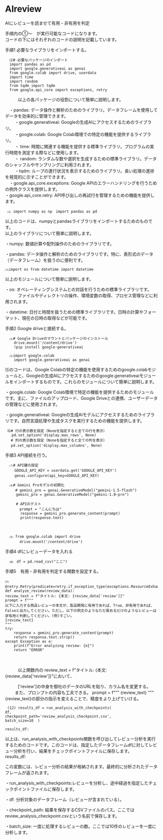 # AIreview
AIにレビューを読ませて有用・非有用を判定  


手順内の①～　が実行可能なコードになります。  
コードの下にはそれぞれのコードの説明を記載しています。  


手順1 必要なライブラリをインポートする。  

      ⑴# 必要なパッケージのインポート
      import pandas as pd
      import google.generativeai as genai
      from google.colab import drive, userdata
      import time
      import random
      from tqdm import tqdm
      from google.api_core import exceptions, retry   

  
  　　　以上の各パッケージの役割について簡単に説明します。  
    
   　・pandas: データ操作と解析のためのライブラリ。データフレームを使用してデータを効率的に管理できます。  
　　 ・google.generativeai: Googleの生成AIにアクセスするためのライブラリ。  
　　 ・google.colab: Google Colab環境での特定の機能を提供するライブラリ。  
　　 ・ time: 時間に関連する機能を提供する標準ライブラリ。プログラムの実行時間を測定する際などに使用します。  
　　 ・ random: ランダムな数や選択を生成するための標準ライブラリ。データのシャッフルやサンプリングに利用されます。  
　　 ・tqdm: ループの進行状況を表示するためのライブラリ。長い処理の進捗を視覚的に示すことができます。  
   　・google.api_core.exceptions: Google APIのエラーハンドリングを行うための例外クラスを提供します。  
     ・google.api_core.retry: API呼び出しの再試行を管理するための機能を提供します。  

     ⑵ import numpy as np　import pandas as pd 
     
以上のコードは、numpyとpandasライブラリをインポートするためのものです。  
以上のライブラリについて簡単に説明します。  

・numpy: 数値計算や配列操作のためのライブラリです。

・pandas: データ操作と解析のためのライブラリです。特に、表形式のデータ（データフレーム）を扱うのに便利です。  

    ⑶import os from datetime import datetime  

    
以上のモジュールについて簡単に説明します。  

・os: オペレーティングシステムとの対話を行うための標準ライブラリです。  
　　　ファイルやディレクトリの操作、環境変数の取得、プロセス管理などに利用されます。

・datetime: 日付と時間を扱うための標準ライブラリです。日時の計算やフォーマット、現在の日時の取得などが可能です。



     
    

      

手順2 Google driveと接続する。  

      ⑷# Google Driveのマウントとパッケージのインストール
        drive.mount('/content/drive')
        !pip install google-generativeai  

      ⑸import google.colab
        import google.generativeai as genai  
        

⑸のコードは、Google Colabの特定の機能を使用するためのgoogle.colabモジュールと、Googleの生成AIにアクセスするためのgoogle.generativeaiモジュールをインポートするものです。これらのモジュールについて簡単に説明します。

・google.colab: Google Colab環境で特定の機能を提供するためのモジュールです。主に、ファイルのアップロード、Google Driveとの連携、ユーザーデータの管理などに使用されます。

・google.generativeai: Googleの生成AIモデルにアクセスするためのライブラリです。自然言語処理や生成タスクを実行するための機能を提供します。  


     ⑹# 行の表示数を設定（Noneを指定すると全ての行を表示）
       pd.set_option('display.max_rows', None)
    　 # 列の表示数を設定（Noneを指定すると全ての列を表示）
     　pd.set_option('display.max_columns', None)


手順3 API接続を行う。  

      ⑺# API鍵の設定
     　　GOOGLE_API_KEY = userdata.get('GOOGLE_API_KEY')
     　　genai.configure(api_key=GOOGLE_API_KEY)  

      ⑻# Gemini Proモデルの初期化
       　# gemini_pro = genai.GenerativeModel("gemini-1.5-flash")
         gemini_pro = genai.GenerativeModel("gemini-1.0-pro")  

         # APIのテスト
         　prompt = "こんにちは"
           response = gemini_pro.generate_content(prompt)
           print(response.text)
　　　　　　
　　　　　　

      ⑼ from google.colab import drive
         　drive.mount('/content/drive')



手順4 dfにレビューデータを入れる 

      ⑽　df = pd.read_csv("ここ")
   
手順5　有用・非有用を判定する関数を設定する。

    ⑾　　@retry.Retry(predicate=retry.if_exception_type(exceptions.ResourceExhausted))　
    def analyze_review(review_data):
    review_text = f"タイトル: {本文: {review_data['review']}"
    prompt = f"""
    以下に入力する商品レビューの本文が、製品開発に有用であれば、True、非有用であれば、Falseと出力してください。ただし、以下の例文のようなただ褒めるだけのようなレビューは非有用と判断してください。(例)すごい。
    {review_text}
    """
    try:
        response = gemini_pro.generate_content(prompt)
        return response.text.strip()
    except Exception as e:
        print(f"Error analyzing review: {e}")
        return "ERROR"
　　　　　

　　　以上関数内の review_text = f"タイトル: {本文: {review_data['review']}"において、  
    
　　　['review']の中身を御社のデータのURLを貼り、カラム名を変更する。  
   　　
     また、プロンプトの内容も工夫できる。
     prompt = f"""
     {review_text}
     """
      {review_text}の部分の指示を変えることで、精度をより上げていける。  

     (12) results_df = run_analysis_with_checkpoints(
    df,
    checkpoint_path='review_analysis_checkpoint.csv',
    batch_size=10  )  

    results_df:

以上は、run_analysis_with_checkpoints関数を呼び出してレビュー分析を実行するためのコードです。このコードは、指定したデータフレームdfに対してレビュー分析を行い、結果をチェックポイントファイルに保存します。　　
results_df:

この変数には、レビュー分析の結果が格納されます。最終的に分析されたデータフレームが返されます。  

・run_analysis_with_checkpoints:レビューを分析し、途中経過を指定したチェックポイントファイルに保存します。  


・df: 分析対象のデータフレーム（レビューが含まれている）。  

・checkpoint_path: 結果を保存するCSVファイルのパス。ここではreview_analysis_checkpoint.csvという名前で保存します。  

・batch_size: 一度に処理するレビューの数。ここでは10件のレビューを一度に分析します。


     
     
